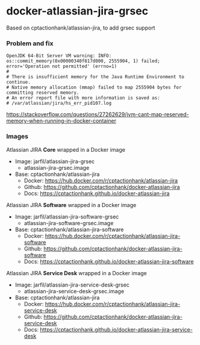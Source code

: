 # docker-atlassian-jira-grsec
Based on cptactionhank/atlassian-jira, to add grsec support

### Problem and fix

```
OpenJDK 64-Bit Server VM warning: INFO: os::commit_memory(0x00000340f817d000, 2555904, 1) failed; error='Operation not permitted' (errno=1)
#
# There is insufficient memory for the Java Runtime Environment to continue.
# Native memory allocation (mmap) failed to map 2555904 bytes for committing reserved memory.
# An error report file with more information is saved as:
# /var/atlassian/jira/hs_err_pid107.log
```

https://stackoverflow.com/questions/27262629/jvm-cant-map-reserved-memory-when-running-in-docker-container

### Images

Atlassian JIRA **Core** wrapped in a Docker image
* Image: jarfil/atlassian-jira-grsec
  * atlassian-jira-grsec.image
* Base: cptactionhank/atlassian-jira
  * Docker: https://hub.docker.com/r/cptactionhank/atlassian-jira
  * Github: https://github.com/cptactionhank/docker-atlassian-jira
  * Docs: https://cptactionhank.github.io/docker-atlassian-jira

Atlassian JIRA **Software** wrapped in a Docker image
* Image: jarfil/atlassian-jira-software-grsec
  * atlassian-jira-software-grsec.image
* Base: cptactionhank/atlassian-jira-software
  * Docker: https://hub.docker.com/r/cptactionhank/atlassian-jira-software
  * Github: https://github.com/cptactionhank/docker-atlassian-jira-software
  * Docs: https://cptactionhank.github.io/docker-atlassian-jira-software

Atlassian JIRA **Service Desk** wrapped in a Docker image
* Image: jarfil/atlassian-jira-service-desk-grsec
  * atlassian-jira-service-desk-grsec.image
* Base: cptactionhank/atlassian-jira
  * Docker: https://hub.docker.com/r/cptactionhank/atlassian-jira-service-desk
  * Github: https://github.com/cptactionhank/docker-atlassian-jira-service-desk
  * Docs: https://cptactionhank.github.io/docker-atlassian-jira-service-desk
